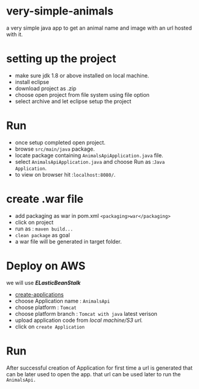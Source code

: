 # very-simple-animals
a very simple java app to get an animal name and image with an url hosted with it.

# setting up the project

* make sure jdk 1.8 or above installed on local machine.
* install eclipse 
* download project as .zip
* choose open project from file system using file option
* select archive and let eclipse setup the project

# Run
* once setup completed open project.
* browse `src/main/java` package.
* locate package containing `AnimalsApiApplication.java` file. 
* select `AnimalsApiApplication.java` and choose Run as :`Java Application`.
* to view on browser hit :`localhost:8080/`.

# create .war file 
* add packaging as war in pom.xml `<packaging>war</packaging>`
* click on project 
* run as : `maven build...`
* `clean package` as goal 
* a war file will be generated in target folder.

# Deploy on AWS
we will use **_ELasticBeanStalk_**  
* [create-applications](https://us-west-1.console.aws.amazon.com/elasticbeanstalk/home?region=us-west-1#/applications
)
* choose Application name : `AnimalsApi`
* choose platform : `Tomcat`
* choose platform branch : `Tomcat with java` latest verison
* upload application code from *local machine/S3 url.*
* click on `create Application` 

# Run 
After successful creation of Application for first time a url is generated that can be later used to open the app.
that url can be used later to run the `AnimalsApi.`